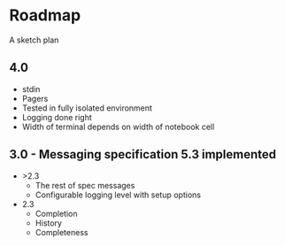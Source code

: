 # Roadmap
A sketch plan
## 4.0
  - stdin
  - Pagers
  - Tested in fully isolated environment
  - Logging done right
  - Width of terminal depends on width of notebook cell

## 3.0 - Messaging specification 5.3 implemented
- \>2.3
  - The rest of spec messages
  - Configurable logging level with setup options
- 2.3
  - Completion
  - History
  - Completeness
